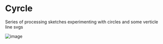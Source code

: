 # Cyrcle
Series of processing sketches experimenting with circles and some verticle line svgs

![image](https://user-images.githubusercontent.com/1002229/154892355-734b76cd-0b00-4aac-b900-6ef1a5f23a50.png)

